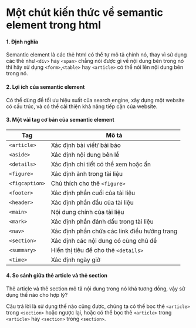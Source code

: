 # Một chút kiến thức về semantic element trong html
#### 1. Định nghĩa
Semantic element là các thẻ html có thể tự mô tả chính nó, thay vì sử dụng các thẻ như `<div>` hay `<span>` chẳng nói được gì về nội dung bên trong nó thì hãy sử dụng `<form>`,`<table>` hay `<article>` có thể nói lên nội dung bên trong nó.
#### 2. Lợi ích của semantic element
Có thể dùng để tối ưu hiệu suất của search engine, xây dựng một website có cấu trúc, và có thể cải thiện khả năng tiếp cận của website.
#### 3. Một vài tag cơ bản của semantic element
Tag | Mô tả
--- | ---
`<article>` | Xác định bài viết/ bài báo
`<aside>` | Xác định nội dung bên lề
`<details>` | Xác định chi tiết có thể xem hoặc ấn
`<figure>` | Xác định ảnh trong tài liệu
`<figcaption>` | Chú thích cho thẻ `<figure>`
`<footer>` | Xác định phần cuối của tài liệu
`<header>` | Xác định phần đầu của tài liệu
`<main>` | Nội dung chính của tài liệu
`<mark>` | Xác định phần đánh dấu trong tài liệu
`<nav>` | Xác định phần chứa các link điều hướng trang
`<section>` | Xác định các nội dung có cùng chủ đề
`<summary>` | Hiển thị tiêu đề cho thẻ `<details>`
`<time>` | Xác định ngày giờ
#### 4. So sánh giữa thẻ article và thẻ section
Thẻ article và thẻ section mô tả nội dung trong nó khá tương đồng, vậy sử dụng thế nào cho hợp lý?

Câu trả lời là sử dụng thế nào cũng được, chúng ta có thể bọc thẻ `<article>` trong `<section>` hoặc ngược lại, hoặc có thể bọc thẻ `<article>` trong `<article>` hay `<section>` trong `<section>`.